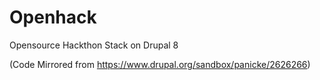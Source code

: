 # Openhack
Opensource Hackthon Stack on Drupal 8

(Code Mirrored from https://www.drupal.org/sandbox/panicke/2626266)


